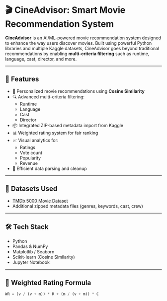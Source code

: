 # 🎬 CineAdvisor: Smart Movie Recommendation System

**CineAdvisor** is an AI/ML-powered movie recommendation system designed to enhance the way users discover movies. Built using powerful Python libraries and multiple Kaggle datasets, CineAdvisor goes beyond traditional recommendations by enabling **multi-criteria filtering** such as runtime, language, cast, director, and more.

---

## 🚀 Features

- 🎯 Personalized movie recommendations using **Cosine Similarity**
- 🔍 Advanced multi-criteria filtering:
  - Runtime
  - Language
  - Cast
  - Director
- 📦 Integrated ZIP-based metadata import from Kaggle
- 📊 Weighted rating system for fair ranking
- 📈 Visual analytics for:
  - Ratings
  - Vote count
  - Popularity
  - Revenue
- 🧹 Efficient data parsing and cleanup

---

## 📁 Datasets Used

- [TMDb 5000 Movie Dataset](https://www.kaggle.com/datasets/tmdb/tmdb-movie-metadata)
- Additional zipped metadata files (genres, keywords, cast, crew)

---

## 🛠️ Tech Stack

- Python
- Pandas & NumPy
- Matplotlib / Seaborn
- Scikit-learn (Cosine Similarity)
- Jupyter Notebook

---

## 🧮 Weighted Rating Formula

```python
WR = (v / (v + m)) * R + (m / (v + m)) * C
